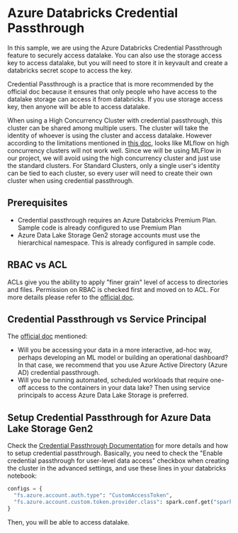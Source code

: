 # Azure Databricks Credential Passthrough

In this sample, we are using the Azure Databricks Credential Passthrough feature to securely access datalake.
You can also use the storage access key to access datalake, but you will need to store it in keyvault and create a databricks secret scope to access the key.

Credential Passthrough is a practice that is more recommended by the official doc because it ensures that only people who have access to the datalake storage can access it from databricks. If you use storage access key, then anyone will be able to access datalake.

When using a High Concurrency Cluster with credential passthrough, this cluster can be shared among multiple users. The cluster will take the identity of whoever is using the cluster and access datalake. However according to the limitations mentioned in [this doc](https://docs.microsoft.com/en-us/azure/databricks/security/credential-passthrough/adls-passthrough#--limitations), looks like MLflow on high concurrency clusters will not work well. Since we will be using MLFlow in our project, we will avoid using the high concurrency cluster and just use the standard clusters. For Standard Clusters, only a single user's identity can be tied to each cluster, so every user will need to create their own cluster when using credential passthrough.

## Prerequisites

- Credential passthrough requires an Azure Databricks Premium Plan. Sample code is already configured to use Premium Plan
- Azure Data Lake Storage Gen2 storage accounts must use the hierarchical namespace. This is already configured in sample code.

## RBAC vs ACL

ACLs give you the ability to apply "finer grain" level of access to directories and files. Permission on RBAC is checked first and moved on to ACL. For more details please refer to the [official doc](https://docs.microsoft.com/en-us/azure/storage/blobs/data-lake-storage-access-control-model).

## Credential Passthrough vs Service Principal

The [official doc](https://docs.microsoft.com/en-us/azure/databricks/security/data-governance#secure-access-to-azure-data-lake-storage) mentioned:

- Will you be accessing your data in a more interactive, ad-hoc way, perhaps developing an ML model or building an operational dashboard? In that case, we recommend that you use Azure Active Directory (Azure AD) credential passthrough.
- Will you be running automated, scheduled workloads that require one-off access to the containers in your data lake? Then using service principals to access Azure Data Lake Storage is preferred.

## Setup Credential Passthrough for Azure Data Lake Storage Gen2

Check the [Credential Passthrough Documentation](https://docs.microsoft.com/en-us/azure/databricks/security/credential-passthrough/adls-passthrough) for more details and how to setup credential passthrough. Basically, you need to check the "Enable credential passthrough for user-level data access" checkbox when creating the cluster in the advanced settings, and use these lines in your databricks notebook:

```python
configs = {
  "fs.azure.account.auth.type": "CustomAccessToken",
  "fs.azure.account.custom.token.provider.class": spark.conf.get("spark.databricks.passthrough.adls.gen2.tokenProviderClassName")
}
```

Then, you will be able to access datalake.
